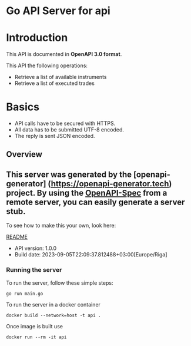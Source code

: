 # Go API Server for api

# Introduction
This API is documented in **OpenAPI 3.0 format**.

This API the following operations:
* Retrieve a list of available instruments
* Retrieve a list of executed trades

# Basics
* API calls have to be secured with HTTPS.
* All data has to be submitted UTF-8 encoded.
* The reply is sent JSON encoded.


## Overview
This server was generated by the [openapi-generator]
(https://openapi-generator.tech) project.
By using the [OpenAPI-Spec](https://github.com/OAI/OpenAPI-Specification) from a remote server, you can easily generate a server stub.
-

To see how to make this your own, look here:

[README](https://openapi-generator.tech)

- API version: 1.0.0
- Build date: 2023-09-05T22:09:37.812488+03:00[Europe/Riga]


### Running the server
To run the server, follow these simple steps:

```
go run main.go
```

To run the server in a docker container
```
docker build --network=host -t api .
```

Once image is built use
```
docker run --rm -it api
```
